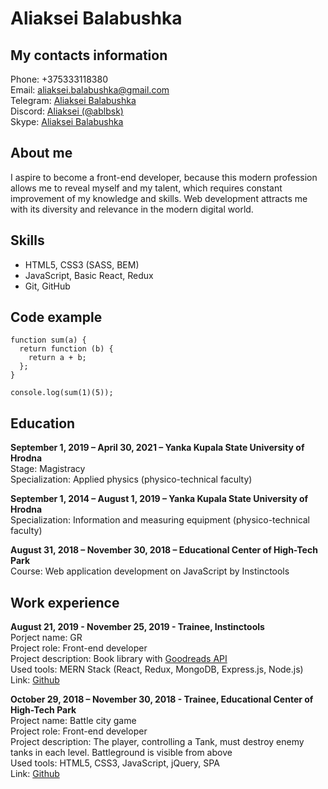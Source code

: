 # Aliaksei Balabushka  

## My contacts information
Phone:  +375333118380   
Email:  aliaksei.balabushka@gmail.com     
Telegram: [Aliaksei Balabushka](https://t.me/ablbsk)  
Discord: [Aliaksei (@ablbsk)](https://discordapp.com/users/289805391091728385/)  
Skype:  [Aliaksei Balabushka](https://join.skype.com/invite/DjqCQL1KupOn)  

## About me
I aspire to become a front-end developer, because this modern profession allows me to reveal myself and my talent, which requires constant improvement of my knowledge and skills. Web development attracts me with its diversity and relevance in the modern digital world.  

## Skills
- HTML5, CSS3 (SASS, BEM)
- JavaScript, Basic React, Redux
- Git, GitHub  

## Code example
```
function sum(a) {
  return function (b) {
    return a + b;
  };
}

console.log(sum(1)(5));
```

## Education
**September 1, 2019 – April 30, 2021 – Yanka Kupala State University of Hrodna**  
Stage: Magistracy  
Specialization: Applied physics (physico-technical faculty)  
  
**September 1, 2014 – August 1, 2019 – Yanka Kupala State University of Hrodna**  
Specialization: Information and measuring equipment (physico-technical faculty)  
  
**August 31, 2018 – November 30, 2018 – Educational Center of High-Tech Park**  
Course: Web application development on JavaScript by Instinctools  

## Work experience 
**August 21, 2019 - November 25, 2019 - Trainee, Instinctools**  
Porject name: GR  
Project role: Front-end developer  
Project description: Book library with [Goodreads API](https://www.goodreads.com/api)  
Used tools: MERN Stack (React, Redux, MongoDB, Express.js, Node.js)  
Link: [Github](https://github.com/ablbsk/GR)  
  
**October 29, 2018 – November 30, 2018 - Trainee, Educational Center of High-Tech Park**  
Project name: Battle city game  
Project role: Front-end developer  
Project description: The player, controlling a Tank, must destroy enemy tanks in each level. Battleground is visible from above  
Used tools:  HTML5, CSS3, JavaScript, jQuery, SPA  
Link: [Github](https://is.gd/4fcCf8)   